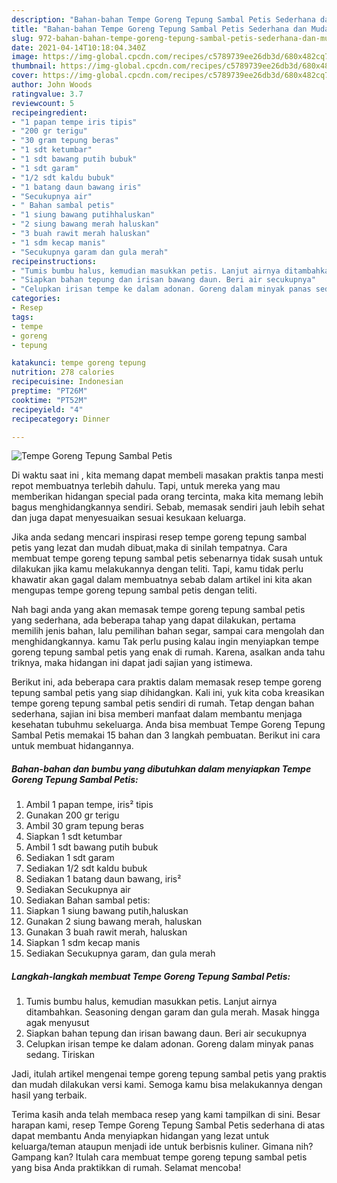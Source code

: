 ```yaml
---
description: "Bahan-bahan Tempe Goreng Tepung Sambal Petis Sederhana dan Mudah Dibuat"
title: "Bahan-bahan Tempe Goreng Tepung Sambal Petis Sederhana dan Mudah Dibuat"
slug: 972-bahan-bahan-tempe-goreng-tepung-sambal-petis-sederhana-dan-mudah-dibuat
date: 2021-04-14T10:18:04.340Z
image: https://img-global.cpcdn.com/recipes/c5789739ee26db3d/680x482cq70/tempe-goreng-tepung-sambal-petis-foto-resep-utama.jpg
thumbnail: https://img-global.cpcdn.com/recipes/c5789739ee26db3d/680x482cq70/tempe-goreng-tepung-sambal-petis-foto-resep-utama.jpg
cover: https://img-global.cpcdn.com/recipes/c5789739ee26db3d/680x482cq70/tempe-goreng-tepung-sambal-petis-foto-resep-utama.jpg
author: John Woods
ratingvalue: 3.7
reviewcount: 5
recipeingredient:
- "1 papan tempe iris tipis"
- "200 gr terigu"
- "30 gram tepung beras"
- "1 sdt ketumbar"
- "1 sdt bawang putih bubuk"
- "1 sdt garam"
- "1/2 sdt kaldu bubuk"
- "1 batang daun bawang iris"
- "Secukupnya air"
- " Bahan sambal petis"
- "1 siung bawang putihhaluskan"
- "2 siung bawang merah haluskan"
- "3 buah rawit merah haluskan"
- "1 sdm kecap manis"
- "Secukupnya garam dan gula merah"
recipeinstructions:
- "Tumis bumbu halus, kemudian masukkan petis. Lanjut airnya ditambahkan. Seasoning dengan garam dan gula merah. Masak hingga agak menyusut"
- "Siapkan bahan tepung dan irisan bawang daun. Beri air secukupnya"
- "Celupkan irisan tempe ke dalam adonan. Goreng dalam minyak panas sedang. Tiriskan"
categories:
- Resep
tags:
- tempe
- goreng
- tepung

katakunci: tempe goreng tepung 
nutrition: 278 calories
recipecuisine: Indonesian
preptime: "PT26M"
cooktime: "PT52M"
recipeyield: "4"
recipecategory: Dinner

---
```



![Tempe Goreng Tepung Sambal Petis](https://img-global.cpcdn.com/recipes/c5789739ee26db3d/680x482cq70/tempe-goreng-tepung-sambal-petis-foto-resep-utama.jpg)

Di waktu  saat ini , kita memang dapat membeli masakan praktis tanpa mesti repot membuatnya terlebih dahulu. Tapi, untuk mereka yang mau memberikan hidangan special pada orang tercinta, maka kita memang lebih bagus menghidangkannya sendiri. Sebab, memasak sendiri jauh lebih sehat dan juga dapat menyesuaikan sesuai kesukaan keluarga.

Jika anda sedang mencari inspirasi resep tempe goreng tepung sambal petis yang lezat dan mudah dibuat,maka di sinilah tempatnya. Cara membuat tempe goreng tepung sambal petis  sebenarnya tidak susah untuk dilakukan jika kamu melakukannya dengan teliti. Tapi, kamu tidak perlu khawatir akan gagal dalam membuatnya 
sebab dalam artikel ini kita akan mengupas tempe goreng tepung sambal petis dengan teliti.  



Nah bagi anda yang akan memasak tempe goreng tepung sambal petis yang sederhana, ada beberapa tahap yang dapat dilakukan, pertama memilih jenis bahan, lalu pemilihan bahan segar, sampai cara mengolah dan menghidangkannya. kamu Tak perlu pusing kalau ingin menyiapkan tempe goreng tepung sambal petis yang enak di rumah. Karena, asalkan anda  tahu triknya, maka hidangan ini dapat jadi sajian yang istimewa.

Berikut ini, ada beberapa cara praktis  dalam memasak resep tempe goreng tepung sambal petis yang siap dihidangkan. Kali ini, yuk kita coba kreasikan tempe goreng tepung sambal petis sendiri di rumah. Tetap dengan bahan sederhana, sajian ini bisa memberi manfaat dalam membantu menjaga kesehatan tubuhmu sekeluarga. Anda bisa membuat Tempe Goreng Tepung Sambal Petis memakai 15 bahan dan 3 langkah pembuatan. Berikut ini cara untuk membuat hidangannya.

<!--inarticleads1-->

##### Bahan-bahan dan bumbu yang dibutuhkan dalam menyiapkan Tempe Goreng Tepung Sambal Petis:

1. Ambil 1 papan tempe, iris² tipis
1. Gunakan 200 gr terigu
1. Ambil 30 gram tepung beras
1. Siapkan 1 sdt ketumbar
1. Ambil 1 sdt bawang putih bubuk
1. Sediakan 1 sdt garam
1. Sediakan 1/2 sdt kaldu bubuk
1. Sediakan 1 batang daun bawang, iris²
1. Sediakan Secukupnya air
1. Sediakan  Bahan sambal petis:
1. Siapkan 1 siung bawang putih,haluskan
1. Gunakan 2 siung bawang merah, haluskan
1. Gunakan 3 buah rawit merah, haluskan
1. Siapkan 1 sdm kecap manis
1. Sediakan Secukupnya garam, dan gula merah




<!--inarticleads2-->

##### Langkah-langkah membuat Tempe Goreng Tepung Sambal Petis:

1. Tumis bumbu halus, kemudian masukkan petis. Lanjut airnya ditambahkan. Seasoning dengan garam dan gula merah. Masak hingga agak menyusut
1. Siapkan bahan tepung dan irisan bawang daun. Beri air secukupnya
1. Celupkan irisan tempe ke dalam adonan. Goreng dalam minyak panas sedang. Tiriskan




Jadi, itulah artikel mengenai  tempe goreng tepung sambal petis  yang praktis dan mudah dilakukan versi kami. Semoga kamu bisa melakukannya dengan hasil yang terbaik. 

Terima kasih anda telah membaca resep yang kami tampilkan di sini. Besar harapan kami, resep  Tempe Goreng Tepung Sambal Petis sederhana di atas dapat membantu Anda menyiapkan hidangan yang lezat untuk keluarga/teman ataupun menjadi ide untuk berbisnis kuliner. Gimana nih? Gampang kan? Itulah cara membuat tempe goreng tepung sambal petis yang bisa Anda praktikkan di rumah. Selamat mencoba!

